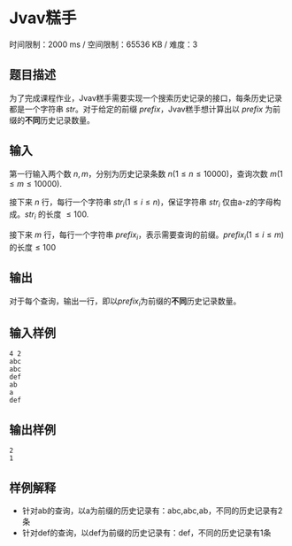 # Jvav糕手

时间限制：2000 ms / 空间限制：65536 KB / 难度：3

## 题目描述

为了完成课程作业，Jvav糕手需要实现一个搜索历史记录的接口，每条历史记录都是一个字符串 $str$。对于给定的前缀 $prefix$，Jvav糕手想计算出以 $prefix$ 为前缀的**不同**历史记录数量。

## 输入

第一行输入两个数 $n, m$，分别为历史记录条数 $n (1\leq n \leq  10000)$，查询次数 $m (1\leq m \leq  10000)$.

接下来 $n$ 行，每行一个字符串 $str_i (1\leq i \leq n)$，保证字符串 $str_i$ 仅由a-z的字母构成。$str_i$ 的长度 $\leq 100$.

接下来 $m$ 行，每行一个字符串 $prefix_i$，表示需要查询的前缀。$prefix_i  (1\leq i \leq m)$ 的长度$\leq 100$

## 输出

对于每个查询，输出一行，即以$prefix_i$为前缀的**不同**历史记录数量。

## 输入样例

    4 2
    abc
    abc
    def
    ab
    a
    def

## 输出样例

    2
    1

## 样例解释

- 针对ab的查询，以a为前缀的历史记录有：abc,abc,ab，不同的历史记录有2条
- 针对def的查询，以def为前缀的历史记录有：def，不同的历史记录有1条
